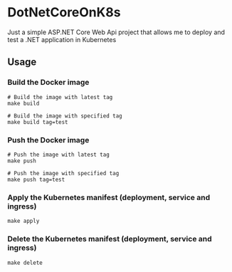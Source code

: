 # DotNetCoreOnK8s

Just a simple ASP.NET Core Web Api project that allows me to deploy and
test a .NET application in Kubernetes

## Usage

### Build the Docker image
```
# Build the image with latest tag
make build

# Build the image with specified tag
make build tag=test
```

### Push the Docker image
```
# Push the image with latest tag
make push

# Push the image with specified tag
make push tag=test
```

### Apply the Kubernetes manifest (deployment, service and ingress)
```
make apply
```

### Delete the Kubernetes manifest (deployment, service and ingress)
```
make delete
```